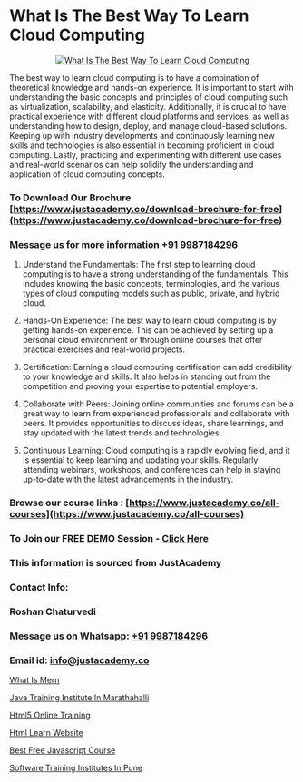# What Is The Best Way To Learn Cloud Computing

<p align="center">
  <a href="https://justacademy.co/all-courses">
    <img src="https://i.ibb.co/FJQ9DDy/cloud-computing.webp" alt="What Is The Best Way To Learn Cloud Computing">
  </a>
</p>


The best way to learn cloud computing is to have a combination of theoretical knowledge and hands-on experience. It is important to start with understanding the basic concepts and principles of cloud computing such as virtualization, scalability, and elasticity. Additionally, it is crucial to have practical experience with different cloud platforms and services, as well as understanding how to design, deploy, and manage cloud-based solutions. Keeping up with industry developments and continuously learning new skills and technologies is also essential in becoming proficient in cloud computing. Lastly, practicing and experimenting with different use cases and real-world scenarios can help solidify the understanding and application of cloud computing concepts.
### To Download Our Brochure [https://www.justacademy.co/download-brochure-for-free](https://www.justacademy.co/download-brochure-for-free)
### Message us for more information [+91 9987184296](https://api.whatsapp.com/send?phone=919987184296)
1) Understand the Fundamentals: The first step to learning cloud computing is to have a strong understanding of the fundamentals. This includes knowing the basic concepts, terminologies, and the various types of cloud computing models such as public, private, and hybrid cloud.

2) Hands-On Experience: The best way to learn cloud computing is by getting hands-on experience. This can be achieved by setting up a personal cloud environment or through online courses that offer practical exercises and real-world projects.

3) Certification: Earning a cloud computing certification can add credibility to your knowledge and skills. It also helps in standing out from the competition and proving your expertise to potential employers.

4) Collaborate with Peers: Joining online communities and forums can be a great way to learn from experienced professionals and collaborate with peers. It provides opportunities to discuss ideas, share learnings, and stay updated with the latest trends and technologies.

5) Continuous Learning: Cloud computing is a rapidly evolving field, and it is essential to keep learning and updating your skills. Regularly attending webinars, workshops, and conferences can help in staying up-to-date with the latest advancements in the industry.

### Browse our course links : [https://www.justacademy.co/all-courses](https://www.justacademy.co/all-courses) 
### To Join our FREE DEMO Session - [Click Here](https://www.justacademy.co/register-for-course-demo)


### This information is sourced from JustAcademy
### Contact Info:
### Roshan Chaturvedi
### Message us on Whatsapp: [+91 9987184296](https://api.whatsapp.com/send?phone=919987184296)
### Email id: [info@justacademy.co](mailto:info@justacademy.co)
                
[What Is Mern](https://www.linkedin.com/pulse/what-mern-justacademy-chennai-wy77e?trackingId=nAJ5rI6RCWe1BjslHH5%2F5Q%3D%3D&lipi=urn%3Ali%3Apage%3Ad_flagship3_company_admin%3BY%2BEec76oRFK6%2FI%2F%2BB9X%2Fdw%3D%3D)

[Java Training Institute In Marathahalli](https://www.linkedin.com/pulse/java-training-institute-marathahalli-justacademy-chandigarh-1ka5e?trackingId=whOqpN9hghNQDHdjtM49DA%3D%3D&lipi=urn%3Ali%3Apage%3Ad_flagship3_company_admin%3BihWdGtFLSGiUoHftbcLC7g%3D%3D)

[Html5 Online Training](https://medium.com/@kumarishimmi99/html5-online-training-1981eeaf4926)

[Html Learn Website](https://medium.com/@mahi3106/html-learn-website-ad8c34d9baaf)

[Best Free Javascript Course](https://justacademyin.github.io/Articles/Best-Free-Javascript-Course)

[Software Training Institutes In Pune](https://justacademyin.github.io/justacademy/software-training-institutes-in-pune)

